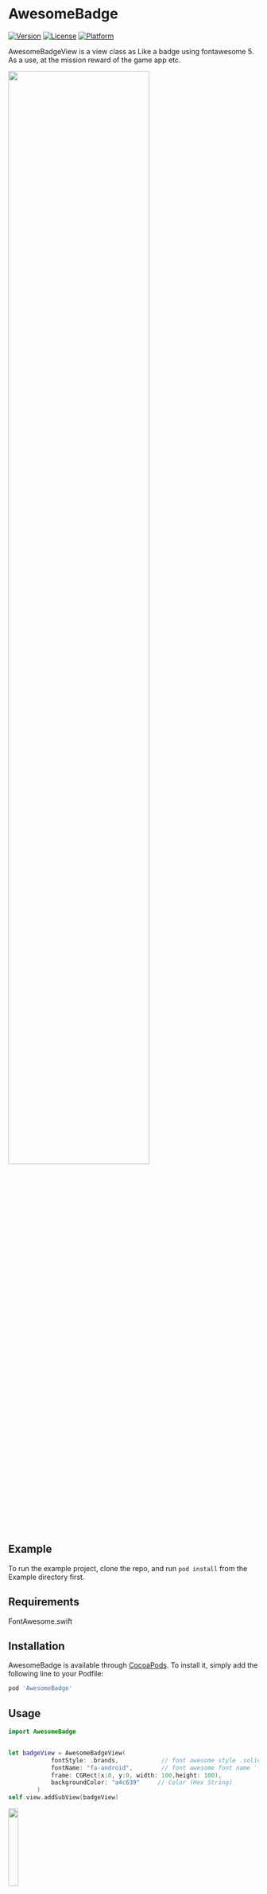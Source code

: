 # AwesomeBadge

[![Version](https://img.shields.io/cocoapods/v/AwesomeBadge.svg?style=flat)](https://cocoapods.org/pods/AwesomeBadge)
[![License](https://img.shields.io/cocoapods/l/AwesomeBadge.svg?style=flat)](https://cocoapods.org/pods/AwesomeBadge)
[![Platform](https://img.shields.io/cocoapods/p/AwesomeBadge.svg?style=flat)](https://cocoapods.org/pods/AwesomeBadge)


AwesomeBadgeView is a view class as Like a badge using fontawesome 5. As a use, at the mission reward of the game app etc.

<img src="https://user-images.githubusercontent.com/2704723/51324154-4de49080-1aad-11e9-904c-4046d65d881b.png" width="75%"/>

## Example

To run the example project, clone the repo, and run `pod install` from the Example directory first.

## Requirements

FontAwesome.swift

## Installation

AwesomeBadge is available through [CocoaPods](https://cocoapods.org). To install
it, simply add the following line to your Podfile:

```ruby
pod 'AwesomeBadge'
```

## Usage

```swift
import AwesomeBadge


let badgeView = AwesomeBadgeView(
            fontStyle: .brands,            // font awesome style .solid / .regular / .brands
            fontName: "fa-android",        // font awesome font name 'fa-xxxxx'
            frame: CGRect(x:0, y:0, width: 100,height: 100),
            backgroundColor: "a4c639"     // Color (Hex String)
        )
self.view.addSubView(badgeView)       
```

<img src="https://user-images.githubusercontent.com/2704723/51325372-1fb48000-1ab0-11e9-9cc9-b282fa0dbff2.png" width="20%"/>


```swift
let badgeView = AwesomeBadgeView(
            fontStyle: .brands,            // font awesome style .solid / .regular / .brands
            fontName: "fa-android",        // font awesome font name 'fa-xxxxx'
            frame: CGRect(x:0, y:0, width: 100,height: 100),
            backgroundColor: "a4c639"     // Color (Hex String)
            gradient: false               // not add GradientLayer
        )
self.view.addSubView(badgeView)       
```

<img src="https://user-images.githubusercontent.com/2704723/51325479-5a1e1d00-1ab0-11e9-8143-a772138611c0.png" width="20%"/>


```swift
@IBOutlet weak var badgeView:AwesomeBadgeView!

badgeView.drawBadge(
    fontStyle: .solid,
    fontName: "fa-star-and-crescent",
    radius: 200,
    backgroundColor: "273751",
    gradient: true,
    foregroundColor: "f4e242"
)
```
<img src="https://user-images.githubusercontent.com/2704723/51327322-6906ce80-1ab4-11e9-93a6-bbd8583f990f.png" width="20%"/>

## Author

kazuomatz, getlasterror@gmail.com

## License

AwesomeBadge is available under the MIT license. See the LICENSE file for more info.
